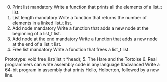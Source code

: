 0. Print list
mandatory
Write a function that prints all the elements of a list_t list.
1. List length
mandatory
Write a function that returns the number of elements in a linked list_t list.
2. Add node
mandatory
Write a function that adds a new node at the beginning of a list_t list.
3. Add node at the end
mandatory
Write a function that adds a new node at the end of a list_t list.
4. Free list
mandatory
Write a function that frees a list_t list.

Prototype: void free_list(list_t *head);
5. The Hare and the Tortoise
6. Real programmers can write assembly code in any language
#advanced
Write a 64-bit program in assembly that prints Hello, Holberton, followed by a new line.
